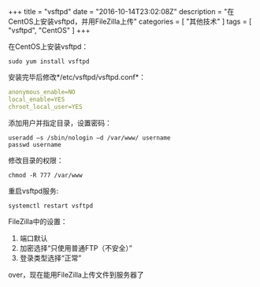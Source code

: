 +++
title = "vsftpd"
date = "2016-10-14T23:02:08Z"
description = "在CentOS上安装vsftpd，并用FileZilla上传"
categories = [
    "其他技术"
]
tags = [
    "vsftpd",
    "CentOS"
]
+++

在CentOS上安装vsftpd：

```shell
sudo yum install vsftpd
```

安装完毕后修改*/etc/vsftpd/vsftpd.conf*：

```yml
anonymous_enable=NO
local_enable=YES
chroot_local_user=YES
```

添加用户并指定目录，设置密码：

```shell
useradd –s /sbin/nologin –d /var/www/ username
passwd username
```

修改目录的权限：

```shell
chmod -R 777 /var/www
```

重启vsftpd服务:

```shell
systemctl restart vsftpd
```

FileZilla中的设置：

1. 端口默认
2. 加密选择“只使用普通FTP（不安全）”
3. 登录类型选择“正常”

over，现在能用FileZilla上传文件到服务器了
